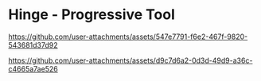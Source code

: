 # Hinge - Progressive Tool



https://github.com/user-attachments/assets/547e7791-f6e2-467f-9820-543681d37d92



https://github.com/user-attachments/assets/d9c7d6a2-0d3d-49d9-a36c-c4665a7ae526

